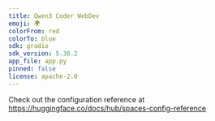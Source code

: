```yaml
---
title: Qwen3 Coder WebDev
emoji: 🌍
colorFrom: red
colorTo: blue
sdk: gradio
sdk_version: 5.38.2
app_file: app.py
pinned: false
license: apache-2.0
---
```


Check out the configuration reference at https://huggingface.co/docs/hub/spaces-config-reference